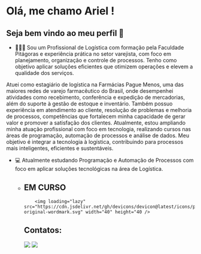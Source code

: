 # Olá, me chamo Ariel ! 
## Seja bem vindo ao meu perfil  👋


- 👨🏼‍🎓 Sou um Profissional de Logística com formação pela Faculdade Pitágoras e experiência prática no setor varejista, com foco em planejamento, organização e controle de processos. Tenho como objetivo aplicar soluções eficientes que otimizem operações e elevem a qualidade dos serviços.

Atuei como estagiário de logística na Farmácias Pague Menos, uma das maiores redes de varejo farmacêutico do Brasil, onde desempenhei atividades como recebimento, conferência e expedição de mercadorias, além do suporte à gestão de estoque e inventário. Também possuo experiência em atendimento ao cliente, resolução de problemas e melhoria de processos, competências que fortalecem minha capacidade de gerar valor e promover a satisfação dos clientes. 
Atualmente, estou ampliando minha atuação profissional com foco em tecnologia, realizando cursos nas áreas de programação, automação de processos e análise de dados. Meu objetivo é integrar a tecnologia à logística, contribuindo para processos mais inteligentes, eficientes e sustentáveis.

- 💻 Atualmente estudando Programação e Automação de Processos com foco em aplicar soluções tecnológicas na área de Logística.

 
  - ## EM CURSO 
            <img loading="lazy" src="https://cdn.jsdelivr.net/gh/devicons/devicon@latest/icons/python/python-original-wordmark.svg" width="40" height="40 />
    
          
           


    ## Contatos:
     <div>
       <a href = "arieleberdpj@gmail.com"><img loading="lazy" src="https://img.shields.io/badge/Gmail-D14836?style=for-the-badge&logo=gmail&logoColor=white" target="_blank"></a>
       <a href="https://www.linkedin.com/in/ariel-eber-de-paula-junior-413485216" target="_blank"><img loading="lazy" src="https://img.shields.io/badge/-LinkedIn-%230077B5?style=for-the-badge&logo=linkedin&logoColor=white" target="_blank"></a>
       </div>

